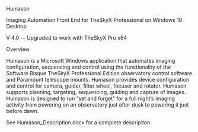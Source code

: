 Humason

Imaging Automation Front End for TheSkyX Professional on Windows 10 Desktop

V 4.0 -- Upgraded to work with TheSkyX Pro x64

Overview

Humason is a Microsoft Windows application that automates imaging configuration, sequencing and control using the functionality of the Software Bisque TheSkyX Professional Edition observatory control software and Paramount telescope mounts.  Humason provides device configuration and control for camera, guider, filter wheel, focuser and rotator.  Humason supports planning, targeting, sequencing, guiding and capture of images.  Humason is designed to run “set and forget” for a full night’s imaging activity from powering on an observatory just after dusk to powering it just before dawn.

See Humason_Description.docx for a complete descripiton.
